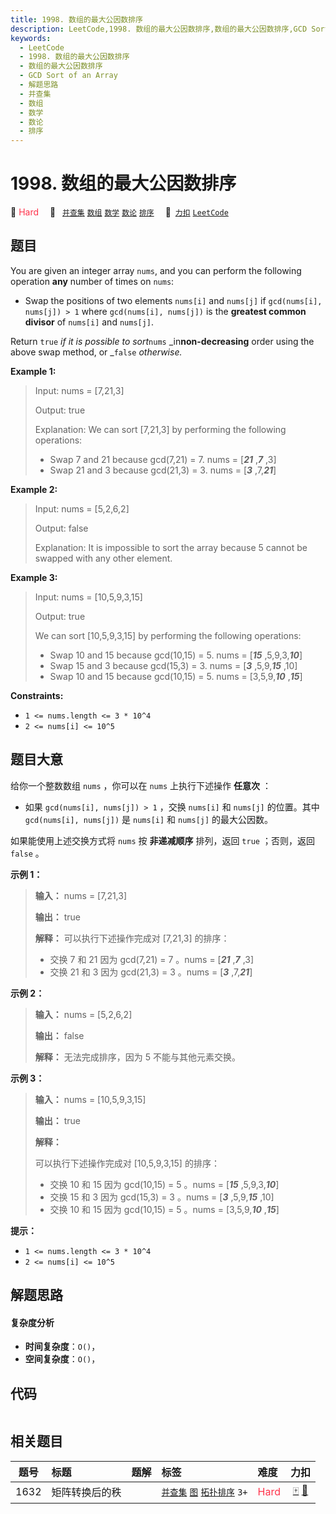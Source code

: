```yaml
---
title: 1998. 数组的最大公因数排序
description: LeetCode,1998. 数组的最大公因数排序,数组的最大公因数排序,GCD Sort of an Array,解题思路,并查集,数组,数学,数论,排序
keywords:
  - LeetCode
  - 1998. 数组的最大公因数排序
  - 数组的最大公因数排序
  - GCD Sort of an Array
  - 解题思路
  - 并查集
  - 数组
  - 数学
  - 数论
  - 排序
---
```


# 1998. 数组的最大公因数排序

🔴 <font color=#ff334b>Hard</font>&emsp; 🔖&ensp; [`并查集`](/tag/union-find.md) [`数组`](/tag/array.md) [`数学`](/tag/math.md) [`数论`](/tag/number-theory.md) [`排序`](/tag/sorting.md)&emsp; 🔗&ensp;[`力扣`](https://leetcode.cn/problems/gcd-sort-of-an-array) [`LeetCode`](https://leetcode.com/problems/gcd-sort-of-an-array)

## 题目

You are given an integer array `nums`, and you can perform the following
operation **any** number of times on `nums`:

  * Swap the positions of two elements `nums[i]` and `nums[j]` if `gcd(nums[i], nums[j]) > 1` where `gcd(nums[i], nums[j])` is the **greatest common divisor** of `nums[i]` and `nums[j]`.

Return `true` _if it is possible to sort_`nums` _in**non-decreasing** order
using the above swap method, or _`false` _otherwise._



**Example 1:**

> Input: nums = [7,21,3]
> 
> Output: true
> 
> Explanation: We can sort [7,21,3] by performing the following operations:
> - Swap 7 and 21 because gcd(7,21) = 7. nums = [_**21**_ ,_**7**_ ,3]
> - Swap 21 and 3 because gcd(21,3) = 3. nums = [_**3**_ ,7,_**21**_]

**Example 2:**

> Input: nums = [5,2,6,2]
> 
> Output: false
> 
> Explanation: It is impossible to sort the array because 5 cannot be swapped with any other element.

**Example 3:**

> Input: nums = [10,5,9,3,15]
> 
> Output: true
> 
> We can sort [10,5,9,3,15] by performing the following operations:
> - Swap 10 and 15 because gcd(10,15) = 5. nums = [_**15**_ ,5,9,3,_**10**_]
> - Swap 15 and 3 because gcd(15,3) = 3. nums = [_**3**_ ,5,9,_**15**_ ,10]
> - Swap 10 and 15 because gcd(10,15) = 5. nums = [3,5,9,_**10**_ ,_**15**_]

**Constraints:**

  * `1 <= nums.length <= 3 * 10^4`
  * `2 <= nums[i] <= 10^5`


## 题目大意

给你一个整数数组 `nums` ，你可以在 `nums` 上执行下述操作 **任意次** ：

  * 如果 `gcd(nums[i], nums[j]) > 1` ，交换 `nums[i]` 和 `nums[j]` 的位置。其中 `gcd(nums[i], nums[j])` 是 `nums[i]` 和 `nums[j]` 的最大公因数。

如果能使用上述交换方式将 `nums` 按 **非递减顺序** 排列，返回 `true` ；否则，返回 `false` 。



**示例 1：**

> 
> 
> 
> 
> 
> **输入：** nums = [7,21,3]
> 
> **输出：** true
> 
> **解释：** 可以执行下述操作完成对 [7,21,3] 的排序：
> - 交换 7 和 21 因为 gcd(7,21) = 7 。nums = [_**21**_ ,_**7**_ ,3]
> - 交换 21 和 3 因为 gcd(21,3) = 3 。nums = [_**3**_ ,7,_**21**_]
> 
> 

**示例 2：**

> 
> 
> 
> 
> 
> **输入：** nums = [5,2,6,2]
> 
> **输出：** false
> 
> **解释：** 无法完成排序，因为 5 不能与其他元素交换。
> 
> 

**示例 3：**

> 
> 
> 
> 
> 
> **输入：** nums = [10,5,9,3,15]
> 
> **输出：** true
> 
> **解释：**
> 
> 可以执行下述操作完成对 [10,5,9,3,15] 的排序：
> - 交换 10 和 15 因为 gcd(10,15) = 5 。nums = [_**15**_ ,5,9,3,_**10**_]
> - 交换 15 和 3 因为 gcd(15,3) = 3 。nums = [_**3**_ ,5,9,_**15**_ ,10]
> - 交换 10 和 15 因为 gcd(10,15) = 5 。nums = [3,5,9,_**10**_ ,_**15**_]
> 
> 



**提示：**

  * `1 <= nums.length <= 3 * 10^4`
  * `2 <= nums[i] <= 10^5`


## 解题思路

#### 复杂度分析

- **时间复杂度**：`O()`，
- **空间复杂度**：`O()`，

## 代码

```javascript

```

## 相关题目

<!-- prettier-ignore -->
| 题号 | 标题 | 题解 | 标签 | 难度 | 力扣 |
| :------: | :------ | :------: | :------ | :------ | :------: |
| 1632 | 矩阵转换后的秩 |  |  [`并查集`](/tag/union-find.md) [`图`](/tag/graph.md) [`拓扑排序`](/tag/topological-sort.md) `3+` | <font color=#ff334b>Hard</font> | [🀄️](https://leetcode.cn/problems/rank-transform-of-a-matrix) [🔗](https://leetcode.com/problems/rank-transform-of-a-matrix) |
